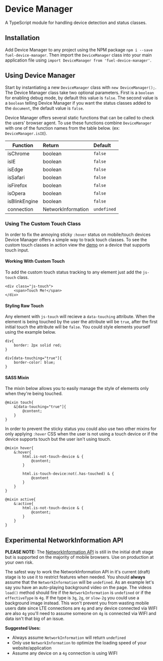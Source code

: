 # Device Manager
A TypeScript module for handling device detection and status classes.

## Installation
Add Device Manager to any project using the NPM package `npm i --save fuel-device-manager`. Then import the `DeviceManager` class into your main application file using `import DeviceManager from 'fuel-device-manager'`.

## Using Device Manager
Start by instantiating a new `DeviceManager` class with `new DeviceManager();`. The Device Manager class take two optional parameters. First is a `boolean` for enabling debug mode, by default this value is `false`. The second value is a `boolean` telling Device Manager if you want the status classes added to the `document`, the default value is `false`.

Device Manager offers several static functions that can be called to check the users' browser agent. To use these functions combine `DeviceManager` with one of the function names from the table below. (ex: `DeviceManager.isIE`).

| Function            | Return                  | Default        |
| ------------------- |:----------------------- |:-------------- |
| isChrome            | boolean                 | `false`        |
| isIE                | boolean                 | `false`        |
| isEdge              | boolean                 | `false`        |
| isSafari            | boolean                 | `false`        |
| isFirefox           | boolean                 | `false`        |
| isOpera             | boolean                 | `false`        |
| isBlinkEngine       | boolean                 | `false`        |
| connection          | NetworkInformation      | `undefined`    |

### Using The Custom Touch Class
In order to fix the annoying sticky `:hover` status on mobile/touch devices Device Manager offers a simple way to track touch classes. To see the custom touch classes in action view the [demo](https://codewithkyle.github.io/device-manager/touch-test.html) on a device that supports touch input.

#### Working With Custom Touch
To add the custom touch status tracking to any element just add the `js-touch` class.
```
<div class="js-touch">
    <span>Touch Me!</span>
</div>
```

#### Styling Raw Touch
Any element with `js-touch` will recieve a `data-touching` attribute. When the element is being touched by the user the attribute will be `true`, after the first initial touch the attribute will be `false`. You could style elements yourself using the example below.
```
div{
    border: 2px solid red;
}

div[data-touching="true"]{
    border-color: blue;
}
```

#### SASS Mixin
The mixin below allows you to easily manage the style of elements only when they're being touched.
```
@mixin touch{
    &[data-touching="true"]{
        @content;
    }
}
```

In order to prevent the sticky status you could also use two other mixins for only applying `:hover` CSS when the user is not using a touch device or if the device supports touch but the user isn't using touch.
```
@mixin hover{
    &:hover{
        html.is-not-touch-device & {
            @content;
        }

        html.is-touch-device:not(.has-touched) & {
            @content
        }
    }
}

@mixin active{
    &:active{
        html.is-not-touch-device & {
            @content;
        }
    }
}
```

## Experimental NetworkInformation API
**PLEASE NOTE:** The [NetworkInformation API](https://developer.mozilla.org/en-US/docs/Web/API/NetworkInformation) is still in the initial draft stage but is supported on the majority of mobile browsers. Use on production at your own risk.

The safest way to work the NetworkInformation API in it's current (draft) stage is to use it to restrict features when needed. You should **always** assume that the `NetworkInformation` will be `undefined`.  As an example let's say you have an auto-playing background video on the page. The videos `load()` method should fire if the `NetworkInformation` is `undefined` or if the `effectiveType` is `4g`.  If the type is `3g`, `2g`, or `slow-2g` you could use a background image instead. This won't prevent you from wasting mobile users date since LTE connections are `4g` and any device connected via WIFI are also `4g` you'll need to assume someone on `4g` is connected via WIFI and data isn't that big of an issue.

**Suggested Uses:**
- Always assume `NetworkInformation` will return `undefined`
- Only use `NetworkInformation` to optimize the loading speed of your website/application
- Assume any device on a `4g` connection is using WIFI
